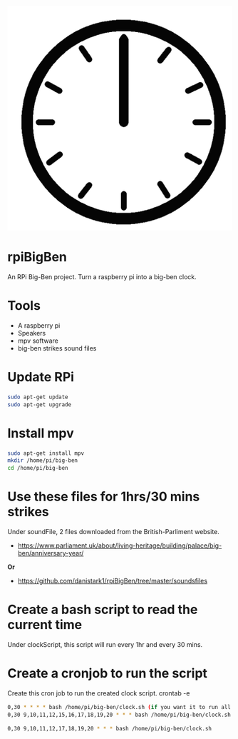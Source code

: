 <p align="center">
    <img src="https://github.com/danistark1/rpiBigBen/blob/master/animatedClock.gif" />
</p>

# rpiBigBen

An RPi Big-Ben project. Turn a raspberry pi into a big-ben clock.

# Tools

- A raspberry pi
- Speakers
- mpv software
- big-ben strikes sound files

# Update RPi

```bash
sudo apt-get update
sudo apt-get upgrade
```
# Install mpv

```bash
sudo apt-get install mpv
mkdir /home/pi/big-ben
cd /home/pi/big-ben
```

# Use these files for 1hrs/30 mins strikes

Under soundFile, 2 files downloaded from the British-Parliment website.
- https://www.parliament.uk/about/living-heritage/building/palace/big-ben/anniversary-year/

**Or**

- https://github.com/danistark1/rpiBigBen/tree/master/soundsfiles

# Create a bash script to read the current time

Under clockScript, this script will run every 1hr and every 30 mins. 

# Create a cronjob to run the script
Create this cron job to run the created clock script.
crontab -e
```bash
0,30 * * * * bash /home/pi/big-ben/clock.sh (if you want it to run all day)
0,30 9,10,11,12,15,16,17,18,19,20 * * * bash /home/pi/big-ben/clock.sh (certain hours of the day)
```
```bash
0,30 9,10,11,12,17,18,19,20 * * * bash /home/pi/big-ben/clock.sh
```
